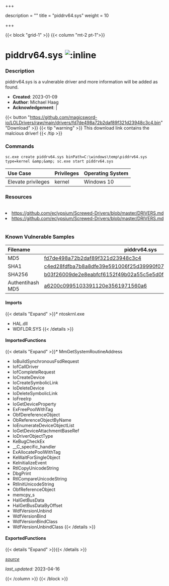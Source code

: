+++

description = ""
title = "piddrv64.sys"
weight = 10

+++


{{< block "grid-1" >}}
{{< column "mt-2 pt-1">}}


# piddrv64.sys ![:inline](/images/twitter_verified.png) 


### Description

piddrv64.sys is a vulnerable driver and more information will be added as found.

- **Created**: 2023-01-09
- **Author**: Michael Haag
- **Acknowledgement**:  | [](https://twitter.com/)

{{< button "https://github.com/magicsword-io/LOLDrivers/raw/main/drivers/fd7de498a72b2daf89f321d23948c3c4.bin" "Download" >}}
{{< tip "warning" >}}
This download link contains the malcious driver!
{{< /tip >}}

### Commands

```
sc.exe create piddrv64.sys binPath=C:\windows\temp\piddrv64.sys type=kernel &amp;&amp; sc.exe start piddrv64.sys
```

| Use Case | Privileges | Operating System | 
|:---- | ---- | ---- |
| Elevate privileges | kernel | Windows 10 |

### Resources
<br>
<li><a href=" https://github.com/eclypsium/Screwed-Drivers/blob/master/DRIVERS.md"> https://github.com/eclypsium/Screwed-Drivers/blob/master/DRIVERS.md</a></li>
<li><a href="https://github.com/eclypsium/Screwed-Drivers/blob/master/DRIVERS.md">https://github.com/eclypsium/Screwed-Drivers/blob/master/DRIVERS.md</a></li>
<br>

### Known Vulnerable Samples

| Filename | piddrv64.sys |
|:---- | ---- | 
| MD5 | <a href="https://www.virustotal.com/gui/file/fd7de498a72b2daf89f321d23948c3c4">fd7de498a72b2daf89f321d23948c3c4</a> |
| SHA1 | <a href="https://www.virustotal.com/gui/file/c4ed28fdfba7b8a8dfe39e591006f25d39990f07">c4ed28fdfba7b8a8dfe39e591006f25d39990f07</a> |
| SHA256 | <a href="https://www.virustotal.com/gui/file/b03f26009de2e8eabfcf6152f49b02a55c5e5d0f73e01d48f5a745f93ce93a29">b03f26009de2e8eabfcf6152f49b02a55c5e5d0f73e01d48f5a745f93ce93a29</a> |
| Authentihash MD5 | <a href="https://www.virustotal.com/gui/search/authentihash%253Aa6200c0995103391120e3561971560a6">a6200c0995103391120e3561971560a6</a> || Authentihash SHA1 | <a href="https://www.virustotal.com/gui/search/authentihash%253A0c2599d738d01a82ec91725f499acebbcfb47cc9">0c2599d738d01a82ec91725f499acebbcfb47cc9</a> || Authentihash SHA256 | <a href="https://www.virustotal.com/gui/search/authentihash%253Ab97f870c501714fa453cf18ae8a30c87d08ff1e6d784afdbb0121aea3da2dc28">b97f870c501714fa453cf18ae8a30c87d08ff1e6d784afdbb0121aea3da2dc28</a> || Signature | Microsoft Windows Hardware Compatibility Publisher, Microsoft Windows Third Party Component CA 2012, Microsoft Root Certificate Authority 2010   |
#### Imports
{{< details "Expand" >}}* ntoskrnl.exe
* HAL.dll
* WDFLDR.SYS
{{< /details >}}
#### ImportedFunctions
{{< details "Expand" >}}* MmGetSystemRoutineAddress
* IoBuildSynchronousFsdRequest
* IofCallDriver
* IofCompleteRequest
* IoCreateDevice
* IoCreateSymbolicLink
* IoDeleteDevice
* IoDeleteSymbolicLink
* IoFreeIrp
* IoGetDeviceProperty
* ExFreePoolWithTag
* ObfDereferenceObject
* ObReferenceObjectByName
* IoEnumerateDeviceObjectList
* IoGetDeviceAttachmentBaseRef
* IoDriverObjectType
* KeBugCheckEx
* __C_specific_handler
* ExAllocatePoolWithTag
* KeWaitForSingleObject
* KeInitializeEvent
* RtlCopyUnicodeString
* DbgPrint
* RtlCompareUnicodeString
* RtlInitUnicodeString
* ObfReferenceObject
* memcpy_s
* HalGetBusData
* HalGetBusDataByOffset
* WdfVersionUnbind
* WdfVersionBind
* WdfVersionBindClass
* WdfVersionUnbindClass
{{< /details >}}
#### ExportedFunctions
{{< details "Expand" >}}{{< /details >}}



[*source*](https://github.com/magicsword-io/LOLDrivers/tree/main/yaml/piddrv64.yaml)

*last_updated:* 2023-04-16








{{< /column >}}
{{< /block >}}
